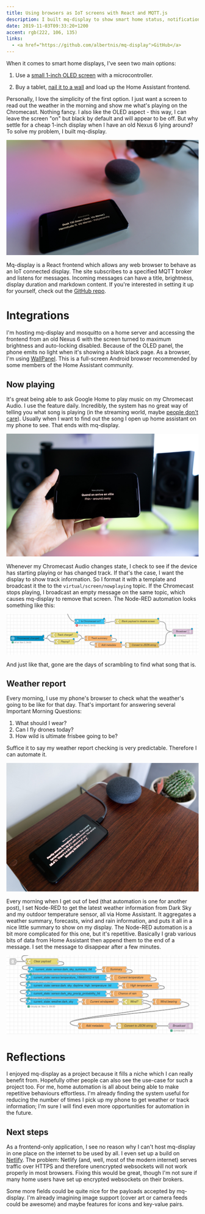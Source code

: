 ```yaml
---
title: Using browsers as IoT screens with React and MQTT.js
description: I built mq-display to show smart home status, notifications and more!
date: 2019-11-03T09:33:20+1200
accent: rgb(222, 106, 135)
links:
  - <a href="https://github.com/albertnis/mq-display">GitHub</a>
---
```


When it comes to smart home displays, I've seen two main options:

1. Use a [small 1-inch OLED screen][oled] with a microcontroller.

1. Buy a tablet, [nail it to a wall][tablet] and load up the Home Assistant frontend.

Personally, I love the simplicity of the first option. I just want a screen to read out the weather in the morning and show me what's playing on the Chromecast. Nothing fancy. I also like the OLED aspect - this way, I can leave the screen "on" but black by default and will appear to be off. But why settle for a cheap 1-inch display when I have an old Nexus 6 lying around? To solve my problem, I built mq-display.

![Display on table](./DSC06666.jpg)

Mq-display is a React frontend which allows any web browser to behave as an IoT connected display. The site subscribes to a specified MQTT broker and listens for messages. Incoming messages can have a title, brightness, display duration and markdown content. If you're interested in setting it up for yourself, check out the [GitHub repo](https://github.com/albertnis/mq-display).

# Integrations

I'm hosting mq-display and mosquitto on a home server and accessing the frontend from an old Nexus 6 with the screen turned to maximum brightness and auto-locking disabled. Because of the OLED panel, the phone emits no light when it's showing a blank black page. As a browser, I'm using [WallPanel][]. This is a full-screen Android browser recommended by some members of the Home Assistant community.

## Now playing

It's great being able to ask Google Home to play music on my Chromecast Audio. I use the feature daily. Incredibly, the system has no great way of telling you what song is playing (in the streaming world, maybe [people don't care][streaming-death]). Usually when I want to find out the song I open up home assistant on my phone to see. That ends with mq-display.

![Display held in front of speakers](./DSC06678.jpg)

Whenever my Chromecast Audio changes state, I check to see if the device has starting playing or has changed track. If that's the case, I want the display to show track information. So I format it with a template and broadcast it the to the `virtual/screen/nowplaying` topic. If the Chromecast stops playing, I broadcast an empty message on the same topic, which causes mq-display to remove that screen. The Node-RED automation looks something like this:

![Node-RED screenshot showing Now Playing automation](./now-playing-screenshot.png)

And just like that, gone are the days of scrambling to find what song that is.

## Weather report

Every morning, I use my phone's browser to check what the weather's going to be like for that day. That's important for answering several Important Morning Questions:

1. What should I wear?
1. Can I fly drones today?
1. How wild is ultimate frisbee going to be?

Suffice it to say my weather report checking is very predictable. Therefore I can automate it.

![Display on table showing weather](./DSC06681.jpg)

Every morning when I get out of bed (that automation is one for another post), I set Node-RED to get the latest weather information from Dark Sky and my outdoor temperature sensor, all via Home Assistant. It aggregates a weather summary, forecasts, wind and rain information, and puts it all in a nice little summary to show on my display. The Node-RED automation is a bit more complicated for this one, but it's repetitive. Basically I grab various bits of data from Home Assistant then append them to the end of a message. I set the message to disappear after a few minutes.

![Node-RED screenshot showing Weather Report automation](./weather-report-screenshot.png)

# Reflections

I enjoyed mq-display as a project because it fills a niche which I can really benefit from. Hopefully other people can also see the use-case for such a project too. For me, home automation is all about being able to make repetitive behaviours effortless. I'm already finding the system useful for reducing the number of times I pick up my phone to get weather or track information; I'm sure I will find even more opportunities for automation in the future.

## Next steps

As a frontend-only application, I see no reason why I can't host mq-display in one place on the internet to be used by all. I even set up a build on [Netlify][netlify]. The problem: Netlify (and, well, most of the modern internet) serves traffic over HTTPS and therefore unencrypted websockets will not work properly in most browsers. Fixing this would be great, though I'm not sure if many home users have set up encrypted websockets on their brokers.

Some more fields could be quite nice for the payloads accepted by mq-display. I'm already imagining image support (cover art or camera feeds could be awesome) and maybe features for icons and key-value pairs.

[oled]: https://www.aliexpress.com/item/32896971385.html
[tablet]: https://imgur.com/a/9xMZLdS
[wallpanel]: https://play.google.com/store/apps/details?id=com.thanksmister.iot.wallpanel
[streaming-death]: https://bluelabyrinths.com/2019/08/26/whats-wrong-with-streaming-the-death-of-music-as-art/
[netlify]: https://mq-display.netlify.com
